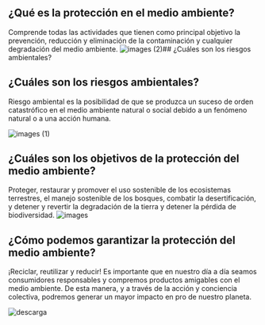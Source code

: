 ## ¿Qué es la protección en el medio ambiente?
Comprende todas las actividades que tienen como principal objetivo la prevención, reducción y eliminación de la contaminación y cualquier degradación del medio ambiente.
![images (2)](https://user-images.githubusercontent.com/114906901/201603701-9f29c150-40d3-4bb6-b002-611f59ec6ccd.jpeg)## ¿Cuáles son los riesgos ambientales?

## ¿Cuáles son los riesgos ambientales?
Riesgo ambiental es la posibilidad de que se produzca un suceso de orden catastrófico en el medio ambiente natural o social debido a un fenómeno natural o a una acción humana.

![images (1)](https://user-images.githubusercontent.com/114906901/201604003-05feecda-6367-4541-bcf7-2a6bd85dd829.jpeg)

## ¿Cuáles son los objetivos de la protección del medio ambiente?
Proteger, restaurar y promover el uso sostenible de los ecosistemas terrestres, el manejo sostenible de los bosques, combatir la desertificación, y detener y revertir la degradación de la tierra y detener la pérdida de biodiversidad.
![images](https://user-images.githubusercontent.com/114906901/201604193-1706a684-50bf-470d-981a-b8a4aaa9246a.jpeg)

## ¿Cómo podemos garantizar la protección del medio ambiente?
¡Reciclar, reutilizar y reducir! Es importante que en nuestro día a día seamos consumidores responsables y compremos productos amigables con el medio ambiente. De esta manera, y a través de la acción y conciencia colectiva, podremos generar un mayor impacto en pro de nuestro planeta.

![descarga](https://user-images.githubusercontent.com/114906901/201604525-da8a8b66-ce45-4353-943e-0ea381f07480.jpeg)





